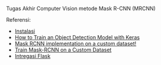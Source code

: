 Tugas Akhir Computer Vision metode Mask R-CNN (MRCNN)


Referensi: 
- [Instalasi](https://fmorenovr.medium.com/install-conda-and-set-up-a-tensorflow-1-15-cuda-10-0-environment-on-ubuntu-windows-2a18097e6a98)
- [How to Train an Object Detection Model with Keras](https://machinelearningmastery.com/how-to-train-an-object-detection-model-with-keras/)
- [Mask RCNN implementation on a custom dataset!](https://towardsdatascience.com/mask-rcnn-implementation-on-a-custom-dataset-fd9a878123d4)
- [Train Mask-RCNN on a Custom Dataset](https://haochen23.github.io/2020/06/fine-tune-mask-rcnn.html#.ZFtOKXZBy3B)
- [Intregasi Flask](https://medium.com/analytics-vidhya/implement-your-own-mask-rcnn-model-65c994a0175d)
